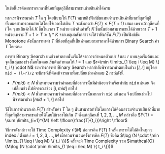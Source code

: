 ในข้อนี้เราต้องการหาเวลาที่น้อยที่สุดกุลีที่สามารถขนถ่ายสินค้าได้ครบ

หากเราพิจารณาค่า $T$ ใด ๆ โดยนิยามให้ $F(T)$ หมายถึงฟังก์ชันแทนจำนวนสินค้าที่มากที่สุดที่กุลีทั้งหมดสามารถขนถ่ายได้โดยใช้เวลาไม่เกิน $T$ จะสังเกตว่า $F(T) \leq F(T+1)$ เสมอ เพราะถ้ากุลีคนที่ $i$ ใด ๆ ขนสินค้าได้ $K$ ชิ้นในเวลา $T$ หน่วย แล้วสินค้าทั้ง $K$ ชิ้นนั้นย่อมสามารถขนได้ด้วยเวลา $T+1$ หน่วยเพราะ $T+1 > T \geq t_i*K$ จากเหตุผลดังกล่าวจะได้ว่าฟังก์ชัน $F(T)$ เป็นฟังก์ชัน Monotone ดังนั้นการหาค่า $T$ ที่น้อยที่สุดที่เป็นคำตอบสามารถหาได้ด้วยการ Binary Search ค่า $T$ โดยตรง

การทำ Binary Search บนช่วงคำตอบนั้นเริ่มได้จากการกำหนดตัวแปร $l$ และ $r$ แทนจุดเริ่มต้นและจุดสิ้นสุดของช่วงโดยในตอนเริ่มต้นกำหนดให้ $l=1$ และ $r=\min \limits_{1 \leq i \leq M} \{ t_i \} \cdot N$ ระหว่างการทำ Binary Search หากกำลังพิจารณาคำตอบในช่วง $[l,r]$ อยู่โดย `mid = (l+r)/2` จะมีกรณีที่ต้องพิจารณาเพื่อเปลี่ยนช่วงคำตอบ 2 กรณีดังนี้ 
* $F(mid) \geq N$ นั่นหมายความว่าคำตอบที่ต้องการนั้นมีค่าน้อยกว่าหรือเท่ากับ `mid` แน่นอน จึงเปลี่ยนช่วงไปพิจารณาช่วง $[l,mid]$ ต่อไป
* $F(mid) < N$ นั่นหมายความว่าคำตอบที่ต้องการนั้นมากกว่า `mid` แน่นอน จึงเปลี่ยนช่วงไปพิจารณาช่วง $[mid+1,r]$ ต่อไป

วิธีในการคำนวณค่า $F(T)$ สำหรับค่า $T$ ใด ๆ นั้นสามารถทำได้โดยการไล่คิดผลรวมจำนวนสินค้าที่มากที่สุดที่กุลีสามารถขนถ่ายได้โดยใช้เวลาไม่เกิน $T$ ตั้งแต่กุลีคนที่ $1,2,3,...,M$ กล่าวคือ $F(T) = \sum \limits_{i=1}^{M} \left \lfloor{\frac{T}{t_i}}\right \rfloor$ 

วิธีการดังกล่าวจะใช้ Time Complexity $\mathcal{O}(M)$ ต่อการคิด $F(T)$ 1 ครั้ง เพราะได้ไล่คิดในทุกๆ index $i$ ตั้งแต่ $i = 1,2,3,...,M$ เมื่อรวมจำนวนครั้งการคิด $F(T)$ ซึ่งคิด $\log (N \cdot \min \limits_{1 \leq i \leq M} \{ t_i \})$ ครั้งจะมี Time Complexity รวม $\mathcal{O}(M\log (N \cdot \min \limits_{1 \leq i \leq M} \{ t_i \}))$